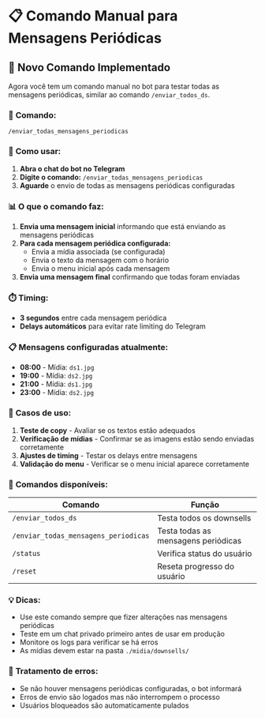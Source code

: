 # 📋 Comando Manual para Mensagens Periódicas

## 🚀 Novo Comando Implementado

Agora você tem um comando manual no bot para testar todas as mensagens periódicas, similar ao comando `/enviar_todos_ds`.

### 📱 **Comando:**
```
/enviar_todas_mensagens_periodicas
```

### 🔧 **Como usar:**

1. **Abra o chat do bot no Telegram**
2. **Digite o comando:** `/enviar_todas_mensagens_periodicas`
3. **Aguarde** o envio de todas as mensagens periódicas configuradas

### 📊 **O que o comando faz:**

1. **Envia uma mensagem inicial** informando que está enviando as mensagens periódicas
2. **Para cada mensagem periódica configurada:**
   - Envia a mídia associada (se configurada)
   - Envia o texto da mensagem com o horário
   - Envia o menu inicial após cada mensagem
3. **Envia uma mensagem final** confirmando que todas foram enviadas

### ⏱️ **Timing:**
- **3 segundos** entre cada mensagem periódica
- **Delays automáticos** para evitar rate limiting do Telegram

### 📋 **Mensagens configuradas atualmente:**

- **08:00** - Mídia: `ds1.jpg`
- **19:00** - Mídia: `ds2.jpg` 
- **21:00** - Mídia: `ds1.jpg`
- **23:00** - Mídia: `ds2.jpg`

### 🎯 **Casos de uso:**

1. **Teste de copy** - Avaliar se os textos estão adequados
2. **Verificação de mídias** - Confirmar se as imagens estão sendo enviadas corretamente
3. **Ajustes de timing** - Testar os delays entre mensagens
4. **Validação do menu** - Verificar se o menu inicial aparece corretamente

### 🔄 **Comandos disponíveis:**

| Comando | Função |
|---------|--------|
| `/enviar_todos_ds` | Testa todos os downsells |
| `/enviar_todas_mensagens_periodicas` | Testa todas as mensagens periódicas |
| `/status` | Verifica status do usuário |
| `/reset` | Reseta progresso do usuário |

### 💡 **Dicas:**

- Use este comando sempre que fizer alterações nas mensagens periódicas
- Teste em um chat privado primeiro antes de usar em produção
- Monitore os logs para verificar se há erros
- As mídias devem estar na pasta `./midia/downsells/`

### 🚨 **Tratamento de erros:**

- Se não houver mensagens periódicas configuradas, o bot informará
- Erros de envio são logados mas não interrompem o processo
- Usuários bloqueados são automaticamente pulados
